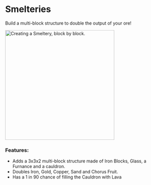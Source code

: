# Smelteries <!--$headerTitle--><!--$pmc:delete-->

Build a multi-block structure to double the output of your ore!<!--$pmc:headerSize-->


<img src="images/creating_smeltery.gif" alt="Creating a Smeltery, block by block." height="350"/> <!--$localAssetToURL--> <!--$modrinth:replaceWithVideo--> <!--$pmc:delete-->

### Features:
- Adds a 3x3x2 multi-block structure made of Iron Blocks, Glass, a Furnance and a cauldron.
- Doubles Iron, Gold, Copper, Sand and Chorus Fruit. 
- Has a 1 in 90 chance of filling the Cauldron with Lava
